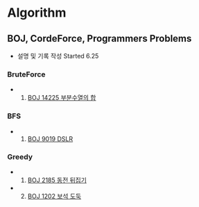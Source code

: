 # Algorithm
## BOJ, CordeForce, Programmers Problems
* 설명 및 기록 작성 Started 6.25  

### BruteForce 
* 01. [BOJ 14225 부분수열의 합](https://github.com/minchjung/Algorithm/wiki/BruteForce-or-Reclusive)
### BFS
* 01. [BOJ 9019 DSLR ](https://github.com/minchjung/Algorithm/wiki/BFS)
### Greedy
* 01. [BOJ 2185 동전 뒤집기](https://github.com/minchjung/Algorithm/wiki/Greedy)
* 02. [BOJ 1202 보석 도둑](https://github.com/minchjung/Algorithm/wiki/Greedy02)
